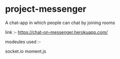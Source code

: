 # project-messenger 
A chat-app in which people can chat by joining rooms

link :- https://chat-on-messenger.herokuapp.com/

modeules used :-

 socket.io
 moment.js


